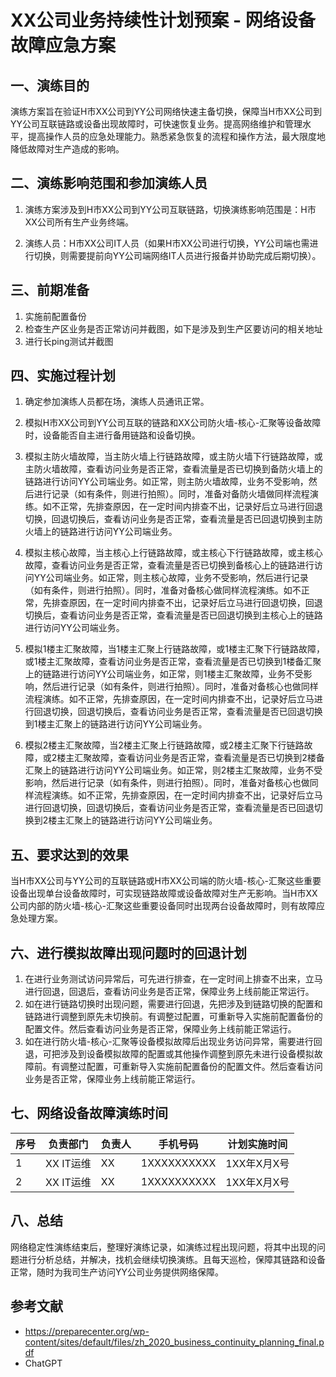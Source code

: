 # XX公司业务持续性计划预案 - 网络设备故障应急方案

## 一、演练目的

演练方案旨在验证H市XX公司到YY公司网络快速主备切换，保障当H市XX公司到YY公司互联链路或设备出现故障时，可快速恢复业务。提高网络维护和管理水平，提高操作人员的应急处理能力。熟悉紧急恢复的流程和操作方法，最大限度地降低故障对生产造成的影响。

## 二、演练影响范围和参加演练人员

1. 演练方案涉及到H市XX公司到YY公司互联链路，切换演练影响范围是：H市XX公司所有生产业务终端。

2. 演练人员：H市XX公司IT人员（如果H市XX公司进行切换，YY公司端也需进行切换，则需要提前向YY公司端网络IT人员进行报备并协助完成后期切换）。

## 三、前期准备

1. 实施前配置备份 
2. 检查生产区业务是否正常访问并截图，如下是涉及到生产区要访问的相关地址
3. 进行长ping测试并截图

## 四、实施过程计划

1. 确定参加演练人员都在场，演练人员通讯正常。

2. 模拟H市XX公司到YY公司互联的链路和XX公司防火墙-核心-汇聚等设备故障时，设备能否自主进行备用链路和设备切换。

3. 模拟主防火墙故障，当主防火墙上行链路故障，或主防火墙下行链路故障，或主防火墙故障，查看访问业务是否正常，查看流量是否已切换到备防火墙上的链路进行访问YY公司端业务。如正常，则主防火墙故障，业务不受影响，然后进行记录（如有条件，则进行拍照）。同时，准备对备防火墙做同样流程演练。如不正常，先排查原因，在一定时间内排查不出，记录好后立马进行回退切换，回退切换后，查看访问业务是否正常，查看流量是否已回退切换到主防火墙上的链路进行访问YY公司端业务。

4. 模拟主核心故障，当主核心上行链路故障，或主核心下行链路故障，或主核心故障，查看访问业务是否正常，查看流量是否已切换到备核心上的链路进行访问YY公司端业务。如正常，则主核心故障，业务不受影响，然后进行记录（如有条件，则进行拍照）。同时，准备对备核心做同样流程演练。如不正常，先排查原因，在一定时间内排查不出，记录好后立马进行回退切换，回退切换后，查看访问业务是否正常，查看流量是否已回退切换到主核心上的链路进行访问YY公司端业务。

5. 模拟1楼主汇聚故障，当1楼主汇聚上行链路故障，或1楼主汇聚下行链路故障，或1楼主汇聚故障，查看访问业务是否正常，查看流量是否已切换到1楼备汇聚上的链路进行访问YY公司端业务，如正常，则1楼主汇聚故障，业务不受影响，然后进行记录（如有条件，则进行拍照）。同时，准备对备核心也做同样流程演练。如不正常，先排查原因，在一定时间内排查不出，记录好后立马进行回退切换，回退切换后，查看访问业务是否正常，查看流量是否已回退切换到1楼主汇聚上的链路进行访问YY公司端业务。

6. 模拟2楼主汇聚故障，当2楼主汇聚上行链路故障，或2楼主汇聚下行链路故障，或2楼主汇聚故障，查看访问业务是否正常，查看流量是否已切换到2楼备汇聚上的链路进行访问YY公司端业务。如正常，则2楼主汇聚故障，业务不受影响，然后进行记录（如有条件，则进行拍照）。同时，准备对备核心也做同样流程演练。如不正常，先排查原因，在一定时间内排查不出，记录好后立马进行回退切换，回退切换后，查看访问业务是否正常，查看流量是否已回退切换到2楼主汇聚上的链路进行访问YY公司端业务。

## 五、要求达到的效果

当H市XX公司与YY公司的互联链路或H市XX公司端的防火墙-核心-汇聚这些重要设备出现单台设备故障时，可实现链路故障或设备故障对生产无影响。当H市XX公司内部的防火墙-核心-汇聚这些重要设备同时出现两台设备故障时，则有故障应急处理方案。

## 六、进行模拟故障出现问题时的回退计划

1. 在进行业务测试访问异常后，可先进行排查，在一定时间上排查不出来，立马进行回退，回退后，查看访问业务是否正常，保障业务上线前能正常运行。
2. 如在进行链路切换时出现问题，需要进行回退，先把涉及到链路切换的配置和链路进行调整到原先未切换前。有调整过配置，可重新导入实施前配置备份的配置文件。然后查看访问业务是否正常，保障业务上线前能正常运行。
3. 如在进行防火墙-核心-汇聚等设备模拟故障后出现业务访问异常，需要进行回退，可把涉及到设备模拟故障的配置或其他操作调整到原先未进行设备模拟故障前。有调整过配置，可重新导入实施前配置备份的配置文件。然后查看访问业务是否正常，保障业务上线前能正常运行。

## 七、网络设备故障演练时间

| 序号 | 负责部门   | 负责人 | 手机号码    | 计划实施时间  |
| ---- | ---------- | ------ | ----------- | ------------- |
| 1    | XX IT运维 | XX   | 1XXXXXXXXXX | 1XX年X月X号 |
| 2    | XX IT运维 | XX  | 1XXXXXXXXXX | 1XX年X月X号 |

## 八、总结

网络稳定性演练结束后，整理好演练记录，如演练过程出现问题，将其中出现的问题进行分析总结，并解决，找机会继续切换演练。且每天巡检，保障其链路和设备正常，随时为我司生产访问YY公司业务提供网络保障。

## 参考文献

* https://preparecenter.org/wp-content/sites/default/files/zh_2020_business_continuity_planning_final.pdf
* ChatGPT